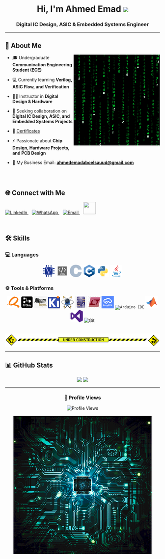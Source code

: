
<h1 align="center">Hi, I'm Ahmed Emad <img src="https://media.giphy.com/media/hvRJCLFzcasrR4ia7z/giphy.gif" width="35"></h1>
<h3 align="center">Digital IC Design, ASIC & Embedded Systems Engineer</h3>

---

## 📖 About Me

<img src = 'Adds/matrix.gif' alt = 'Awesome Matrix Code' align='right'/>

- 🎓 Undergraduate **Communication Engineering Student (ECE)**

- 💻 Currently learning **Verilog, ASIC Flow, and Verification**
- 👨‍🏫 Instructor in **Digital Design & Hardware** 
- 🤝 Seeking collaboration on **Digital IC Design, ASIC, and Embedded Systems Projects**
- 🏅 [Certificates](https://drive.google.com/drive/folders/1yynA24OzWugxN8eEFZlnseJDQ4_q_3HI?usp=sharing)
- ⚡ Passionate about **Chip Design, Hardware Projects, and PCB Design**  
- 📧 My Business Email: **ahmedemadaboelsauud@gmail.com**
 
<br><br>
## 🌐 Connect with Me 

<p align="left">
  <a href="https://www.linkedin.com/in/ahmed-emad-aboelsauud" target="_blank" rel="noopener">
    <img src="https://raw.githubusercontent.com/rahuldkjain/github-profile-readme-generator/master/src/images/icons/Social/linked-in-alt.svg" height="35" width="40" alt="LinkedIn"/>
  </a>
  &nbsp;&nbsp;
  <a href="https://wa.me/qr/PHZH56N5PAMSE1" target="_blank" rel="noopener">
    <img src="https://img.icons8.com/ios-filled/50/25D366/whatsapp--v1.png" height="40" width="40" alt="WhatsApp"/>
  </a>
  &nbsp;&nbsp;
  <a href="mailto:ahmedemadaboelsauud@gmail.com" target="_blank" rel="noopener">
    <img src="https://github.com/user-attachments/assets/1a97a051-cc24-4738-a7a2-3f53365a9e93" height="40" alt="Email"/>
  </a>
  &nbsp;&nbsp;
  </a>
    <a href="https://www.instagram.com/_ahmeedemad/" target="_blank">
    <img src="https://raw.githubusercontent.com/rahuldkjain/github-profile-readme-generator/master/src/images/icons/Social/instagram.svg" height="40" width="40" />
  </a> 
</p>
<br>

## 🛠️ Skills  

### 💻 Languages  
<p align="center">
  <code><img src="Adds/verilog.png" alt="Verilog" width="40" height="40"/></code>
  <code><img src="Adds/vhdl.png" alt="VHDL" width="40" height="40"/></code>
  <code><img src="https://raw.githubusercontent.com/devicons/devicon/master/icons/c/c-original.svg" width="40" height="40" /></code>
  <code><img src="https://raw.githubusercontent.com/devicons/devicon/master/icons/cplusplus/cplusplus-original.svg" width="40" height="40" /></code>
  <code><img src="https://raw.githubusercontent.com/devicons/devicon/master/icons/python/python-original.svg" width="40" height="40"/></code>
  <code><img src="https://raw.githubusercontent.com/devicons/devicon/master/icons/java/java-original.svg" width="40" height="40"/></code>
</p> 

### ⚙️ Tools & Platforms  
<p align="center">
  <code><img src="Adds/QuestaSim.png" alt="QuestaSim" width="40" height="40"/></code>
  <code><img src="Adds/FPGA.png" alt="Vivado" width="40" height="40"/></code>
  <code><img src="Adds/altium.png" alt="Altium" width="40" height="40"/></code>
  <code><img src="Adds/kicad.png" alt="KiCad" width="40" height="40"/></code>
  <code><img src="Adds/proteus.png" alt="Proteus" width="40" height="40"/></code>
  <code><img src="Adds/multi.png" alt="Multisim" width="40" height="40"/></code>
  <code><img src="Adds/ltspice.jpg" alt="LTSpice" width="40" height="40"/></code>
  <code><img src="Adds/easyeda-thumbnail.png" alt="EasyEDA" width="40" height="40"/></code>
  <code><img src="https://img.icons8.com/color/48/arduino.png" alt="Arduino IDE" width="40" height="40"/></code>
  <code><img src="https://raw.githubusercontent.com/devicons/devicon/master/icons/matlab/matlab-original.svg" alt="MATLAB" width="40" height="40"/></code>
  <code><img src="https://raw.githubusercontent.com/devicons/devicon/master/icons/visualstudio/visualstudio-plain.svg" alt="VS Studio" width="40" height="40"/></code>
  <img src="https://user-images.githubusercontent.com/64439609/212556802-77a65ec1-aa71-4272-b603-1a57d1914678.png" width="40" height="40" alt="Git"/>
  <br><br><br>
  <img src = 'Adds/under-construction.gif' alt = 'construct' align='Center'/>
</p>  

---

## 📊 GitHub Stats  

<p align="center">
  <img src="https://github-readme-stats.vercel.app/api?username=soul-vy&show_icons=true&theme=tokyonight" height="180px"/>
  <img src="https://github-readme-stats.vercel.app/api/top-langs/?username=soul-vy&layout=compact&theme=tokyonight" height="180px"/>
</p>

---

<h3 align="center">👀 Profile Views</h3>
<p align="center">
  <img src="https://komarev.com/ghpvc/?username=soul-vyl&style=for-the-badge" alt="Profile Views" />
  <br><br>
  <img src = 'Adds/Ic.webp' alt = 'ic' align='Center'/>
</p>



